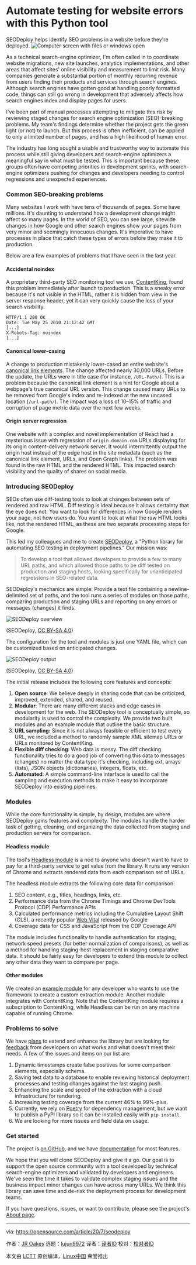 [#]: collector: (lujun9972)
[#]: translator: ( )
[#]: reviewer: ( )
[#]: publisher: ( )
[#]: url: ( )
[#]: subject: (Automate testing for website errors with this Python tool)
[#]: via: (https://opensource.com/article/20/7/seodeploy)
[#]: author: (JR Oakes https://opensource.com/users/jroakes)

Automate testing for website errors with this Python tool
======
SEODeploy helps identify SEO problems in a website before they're
deployed.
![Computer screen with files or windows open][1]

As a technical search-engine optimizer, I'm often called in to coordinate website migrations, new site launches, analytics implementations, and other areas that affect sites' online visibility and measurement to limit risk. Many companies generate a substantial portion of monthly recurring revenue from users finding their products and services through search engines. Although search engines have gotten good at handling poorly formatted code, things can still go wrong in development that adversely affects how search engines index and display pages for users.

I've been part of manual processes attempting to mitigate this risk by reviewing staged changes for search engine optimization (SEO)-breaking problems. My team's findings determine whether the project gets the green light (or not) to launch. But this process is often inefficient, can be applied to only a limited number of pages, and has a high likelihood of human error.

The industry has long sought a usable and trustworthy way to automate this process while still giving developers and search-engine optimizers a meaningful say in what must be tested. This is important because these groups often have competing priorities in development sprints, with search-engine optimizers pushing for changes and developers needing to control regressions and unexpected experiences.

### Common SEO-breaking problems

Many websites I work with have tens of thousands of pages. Some have millions. It's daunting to understand how a development change might affect so many pages. In the world of SEO, you can see large, sitewide changes in how Google and other search engines show your pages from very minor and seemingly innocuous changes. It's imperative to have processes in place that catch these types of errors before they make it to production.

Below are a few examples of problems that I have seen in the last year.

#### Accidental noindex

A proprietary third-party SEO monitoring tool we use, [ContentKing][2], found this problem immediately after launch to production. This is a sneaky error because it's not visible in the HTML, rather it is hidden from view in the server response header, yet it can very quickly cause the loss of your search visibility.


```
HTTP/1.1 200 OK
Date: Tue May 25 2010 21:12:42 GMT
[...]
X-Robots-Tag: noindex
[...]
```

#### Canonical lower-casing

A change to production mistakenly lower-cased an entire website's [canonical link elements][3]. The change affected nearly 30,000 URLs. Before the update, the URLs were in title case (for instance, `/URL-Path/`). This is a problem because the canonical link element is a hint for Google about a webpage's true canonical URL version. This change caused many URLs to be removed from Google's index and re-indexed at the new uncased location (`/url-path/`). The impact was a loss of 10–15% of traffic and corruption of page metric data over the next few weeks.

#### Origin server regression

One website with a complex and novel implementation of React had a mysterious issue with regression of `origin.domain.com` URLs displaying for its origin content-delivery network server. It would intermittently output the origin host instead of the edge host in the site metadata (such as the canonical link element, URLs, and Open Graph links). The problem was found in the raw HTML and the rendered HTML. This impacted search visibility and the quality of shares on social media.

### Introducing SEODeploy

SEOs often use diff-testing tools to look at changes between sets of rendered and raw HTML. Diff testing is ideal because it allows certainty that the eye does not. You want to look for differences in how Google renders your page, not how users do. You want to look at what the raw HTML looks like, not the rendered HTML, as these are two separate processing steps for Google.

This led my colleagues and me to create [SEODeploy][4], a "Python library for automating SEO testing in deployment pipelines." Our mission was:

> To develop a tool that allowed developers to provide a few to many URL paths, and which allowed those paths to be diff tested on production and staging hosts, looking specifically for unanticipated regressions in SEO-related data.

SEODeploy's mechanics are simple: Provide a text file containing a newline-delimited set of paths, and the tool runs a series of modules on those paths, comparing production and staging URLs and reporting on any errors or messages (changes) it finds.

![SEODeploy overview][5]

(SEODeploy, [CC BY-SA 4.0][6])

The configuration for the tool and modules is just one YAML file, which can be customized based on anticipated changes.

![SEODeploy output][7]

(SEODeploy, [CC BY-SA 4.0][6])

The initial release includes the following core features and concepts:

  1. **Open source**: We believe deeply in sharing code that can be criticized, improved, extended, shared, and reused.
  2. **Modular**: There are many different stacks and edge cases in development for the web. The SEODeploy tool is conceptually simple, so modularity is used to control the complexity. We provide two built modules and an example module that outline the basic structure.
  3. **URL sampling:** Since it is not always feasible or efficient to test every URL, we included a method to randomly sample XML sitemap URLs or URLs monitored by ContentKing.
  4. **Flexible diff checking**: Web data is messy. The diff checking functionality tries to do a good job of converting this data to messages (changes) no matter the data type it's checking, including ext, arrays (lists), JSON objects (dictionaries), integers, floats, etc.
  5. **Automated**: A simple command-line interface is used to call the sampling and execution methods to make it easy to incorporate SEODeploy into existing pipelines.



### Modules

While the core functionality is simple, by design, modules are where SEODeploy gains features and complexity. The modules handle the harder task of getting, cleaning, and organizing the data collected from staging and production servers for comparison.

#### Headless module

The tool's [Headless module][8] is a nod to anyone who doesn't want to have to pay for a third-party service to get value from the library. It runs any version of Chrome and extracts rendered data from each comparison set of URLs.

The headless module extracts the following core data for comparison:

  1. SEO content, e.g., titles, headings, links, etc.
  2. Performance data from the Chrome Timings and Chrome DevTools Protocol (CDP) Performance APIs
  3. Calculated performance metrics including the Cumulative Layout Shift (CLS), a recently popular [Web Vital][9] released by Google
  4. Coverage data for CSS and JavaScript from the CDP Coverage API



The module includes functionality to handle authentication for staging, network speed presets (for better normalization of comparisons), as well as a method for handling staging-host replacement in staging comparative data. It should be fairly easy for developers to extend this module to collect any other data they want to compare per page.

#### Other modules

We created an [example module][10] for any developer who wants to use the framework to create a custom extraction module. Another module integrates with ContentKing. Note that the ContentKing module requires a subscription to ContentKing, while Headless can be run on any machine capable of running Chrome.

### Problems to solve

We have [plans][11] to extend and enhance the library but are looking for [feedback][12] from developers on what works and what doesn't meet their needs. A few of the issues and items on our list are:

  1. Dynamic timestamps create false positives for some comparison elements, especially schema.
  2. Saving test data to a database to enable reviewing historical deployment processes and testing changes against the last staging push.
  3. Enhancing the scale and speed of the extraction with a cloud infrastructure for rendering.
  4. Increasing testing coverage from the current 46% to 99%-plus.
  5. Currently, we rely on [Poetry][13] for dependency management, but we want to publish a PyPl library so it can be installed easily with `pip install`.
  6. We are looking for more issues and field data on usage.



### Get started

The project is [on GitHub][4], and we have [documentation][14] for most features.

We hope that you will clone SEODeploy and give it a go. Our goal is to support the open source community with a tool developed by technical search-engine optimizers and validated by developers and engineers. We've seen the time it takes to validate complex staging issues and the business impact minor changes can have across many URLs. We think this library can save time and de-risk the deployment process for development teams.

If you have questions, issues, or want to contribute, please see the project's [About page][15].

--------------------------------------------------------------------------------

via: https://opensource.com/article/20/7/seodeploy

作者：[JR Oakes][a]
选题：[lujun9972][b]
译者：[译者ID](https://github.com/译者ID)
校对：[校对者ID](https://github.com/校对者ID)

本文由 [LCTT](https://github.com/LCTT/TranslateProject) 原创编译，[Linux中国](https://linux.cn/) 荣誉推出

[a]: https://opensource.com/users/jroakes
[b]: https://github.com/lujun9972
[1]: https://opensource.com/sites/default/files/styles/image-full-size/public/lead-images/browser_screen_windows_files.png?itok=kLTeQUbY (Computer screen with files or windows open)
[2]: https://www.contentkingapp.com/
[3]: https://en.wikipedia.org/wiki/Canonical_link_element
[4]: https://github.com/locomotive-agency/SEODeploy
[5]: https://opensource.com/sites/default/files/uploads/seodeploy.png (SEODeploy overview)
[6]: https://creativecommons.org/licenses/by-sa/4.0/
[7]: https://opensource.com/sites/default/files/uploads/seodeploy_output.png (SEODeploy output)
[8]: https://locomotive-agency.github.io/SEODeploy/modules/headless/
[9]: https://web.dev/vitals/
[10]: https://locomotive-agency.github.io/SEODeploy/modules/creating/
[11]: https://locomotive-agency.github.io/SEODeploy/todo/
[12]: https://locomotive-agency.github.io/SEODeploy/about/#contact
[13]: https://python-poetry.org/
[14]: https://locomotive-agency.github.io/SEODeploy/
[15]: https://locomotive-agency.github.io/SEODeploy/about/
